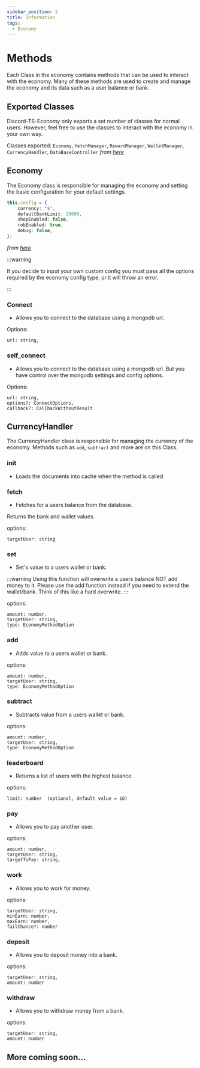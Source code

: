 ```yaml
---
sidebar_position: 2
title: Information
tags:
  - Economy
---
```


# Methods

Each Class in the economy contains methods that can be used to interact with the economy.
Many of these methods are used to create and manage the economy and its data such as a user balance or bank.

## Exported Classes

Discord-TS-Economy only exports a set number of classes for normal users. However, feel free to use the classes to interact with the economy in your own way.

Classes exported: `Economy`, `fetchManager`, `RewardManager`, `WalletManager`, `CurrencyHandler`, `DataBaseController`
*from [here](https://github.com/lewd-labs/discord-ts-economy/blob/main/lib/index.ts)*

## Economy

The Economy class is responsible for managing the economy and setting the basic configuration for your default settings.
```ts
this.config = {
    currency: "$",
    defaultBankLimit: 20000,
    shopEnabled: false,
    robEnabled: true,
    debug: false,
};
```
*from [here](https://github.com/lewd-labs/discord-ts-economy/blob/main/lib/typings/typings.ts)*

:::warning

If you decide to input your own custom config you must pass all the options required by the economy config type, or it will throw an error.

:::

### Connect

- Allows you to connect to the database using a mongodb url.

Options:
```text
url: string,
```

### self_connect

- Allows you to connect to the database using a mongodb url. But you have control over the mongodb settings and config options.

Options:
```text
url: string,
options?: ConnectOptions,
callback?: CallbackWithoutResult
```

## CurrencyHandler

The CurrencyHandler class is responsible for managing the currency of the economy. 
Methods such as `add`, `subtract` and more are on this Class.

### init

- Loads the documents into cache when the method is called.

### fetch

- Fetches for a users balance from the database.

Returns the bank and wallet values.

options:
```text 
targetUser: string
```

### set

- Set's value to a users wallet or bank.

:::warning
Using this function will overwrite a users balance NOT add money to it. Please use the add function instead if you need to extend the wallet/bank. Think of this like a hard overwrite.
:::

options:

```text
amount: number,
targetUser: string,
type: EconomyMethodOption
```

### add

- Adds value to a users wallet or bank.

options: 
```text
amount: number,
targetUser: string,
type: EconomyMethodOption
```

### subtract

- Subtracts value from a users wallet or bank.

options: 
```text
amount: number,
targetUser: string,
type: EconomyMethodOption
```

### leaderboard

- Returns a list of users with the highest balance.

options:
```text
limit: number  (optional, default value = 10)
```

### pay

- Allows you to pay another user.

options:
```text
amount: number,
targetUser: string,
targetToPay: string,
```

### work

- Allows you to work for money.

options:
```text
targetUser: string,
minEarn: number,
maxEarn: number,
failChance?: number
```

### deposit

- Allows you to deposit money into a bank.

options: 
```text
targetUser: string,
amount: number
```

### withdraw

- Allows you to withdraw money from a bank.

options: 
```text
targetUser: string,
amount: number
```

## More coming soon...